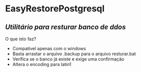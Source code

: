 # EasyRestorePostgresql
## _Utilitário para resturar banco de ddos_

O que isto faz?

- Compatível apenas com o windows
- Basta arrastar o arquivo .backup para o arquivo resturar.bat
- Verifica se o banco já existe e exige uma confirmação
- Altera o encoding para latin1

